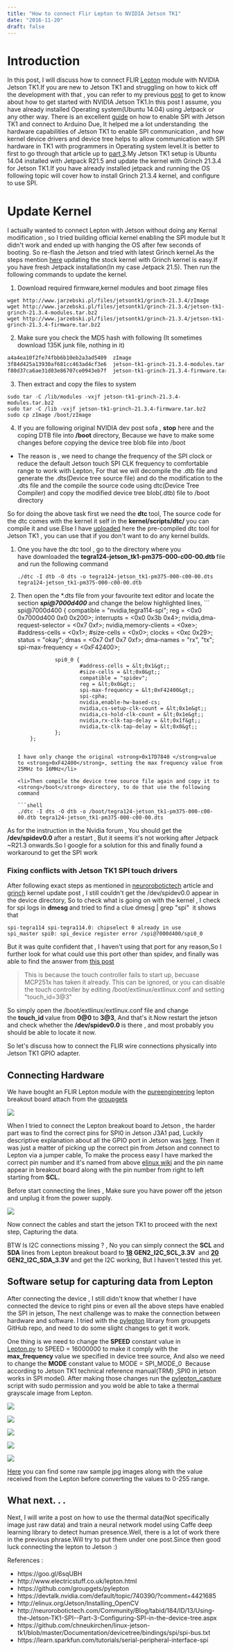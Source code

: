```yaml
---
title: "How to connect Flir Lepton to NVIDIA Jetson TK1"
date: "2016-11-20"
draft: false
---
```


# Introduction

In this post, I will discuss how to connect FLIR [Lepton](https://learn.sparkfun.com/tutorials/flir-lepton-hookup-guide) module with NVIDIA Jetson TK1.If you are new to Jetson TK1 and struggling on how to kick off the development with that , you can refer to my previous [post](http://me.knnect.com/blog/getting-started-with-nvidia-jetson-tk1) to get to know about how to get started with NVIDIA Jetson TK1.In this post I assume, you have already installed Operating system(Ubuntu 14.04) using Jetpack or any other way.
There is an excellent [guide](http://neurorobotictech.com/Community/Blog/tabid/184/ID/13/Using-the-Jetson-TK1-SPI--Part-3-Configuring-SPI-in-the-device-tree.aspx) on how to enable SPI with Jetson TK1 and connect to Arduino Due, It helped me a lot understanding  the hardware capabilities of Jetson TK1 to enable SPI communication , and how kernel device drivers and device tree helps to allow communication with SPI hardware in TK1 with programmers in Operating system level.It is better to first to go through that article up to <a href="http://neurorobotictech.com/Community/Blog/tabid/184/ID/13/Using-the-Jetson-TK1-SPI--Part-3-Configuring-SPI-in-the-device-tree.aspx">part 3</a>.My Jetson TK1 setup is Ubuntu 14.04 installed with Jetpack R21.5 and update the kernel with Grinch 21.3.4 for Jetson TK1.If you have already installed jetpack and running the OS following topic will cover how to install Grinch 21.3.4 kernel, and configure to use SPI.

# Update Kernel

I actually wanted to connect Lepton with Jetson without doing any Kernal modification , so I tried building official kernel enabling the SPI module but It didn't work and ended up with hanging the OS after few seconds of booting. So re-flash the Jetson and tried with latest Grinch kernel.As the steps mention <a href="https://devtalk.nvidia.com/default/topic/906018/jetson-tk1/-customkernel-the-grinch-21-3-4-for-jetson-tk1-developed/">here</a> updating the stock kernel with Grinch kernel is easy.If you have fresh Jetpack installation(In my case Jetpack 21.5). Then run the following commands to update the kernel.

1. Download required firmware,kernel modules and boot zimage files

```
wget http://www.jarzebski.pl/files/jetsontk1/grinch-21.3.4/zImage
wget http://www.jarzebski.pl/files/jetsontk1/grinch-21.3.4/jetson-tk1-grinch-21.3.4-modules.tar.bz2
wget http://www.jarzebski.pl/files/jetsontk1/grinch-21.3.4/jetson-tk1-grinch-21.3.4-firmware.tar.bz2
```

2. Make sure you check the MD5 hash with following (It sometimes download 135K junk file, nothing in it)

```bash
a4a4ea10f2fe74fbb6b10eb2a3ad5409  zImage
3f84d425a13930af681cc463ad4cf3e6  jetson-tk1-grinch-21.3.4-modules.tar.bz2
f80d37ca6ae31d03e86707ce0943eb7f  jetson-tk1-grinch-21.3.4-firmware.tar.bz2
```

3. Then extract and copy the files to system

```shell
sudo tar -C /lib/modules -vxjf jetson-tk1-grinch-21.3.4-modules.tar.bz2
sudo tar -C /lib -vxjf jetson-tk1-grinch-21.3.4-firmware.tar.bz2
sudo cp zImage /boot/zImage
```

4. If you are following original NVIDIA dev post sofa , <strong>stop</strong> here and the coping DTB file into <strong>/boot</strong> directory, Because we have to make some changes before copying the device tree blob file into /boot
 <ul>
  	<li>The reason is , we need to change the frequency of the SPI clock or reduce the default Jetson touch SPI CLK frequency to comfortable range to work with Lepton, For that we will decompile the .dtb file and generate the .dts(Device tree source file) and do the modification to the .dts file and the compile the source code using dtc(Device Tree Compiler) and copy the modified device tree blob(.dtb) file to /boot directory</li>
 </ul>
 So for doing the above task first we need the <strong>dtc </strong>tool, The source code for the dtc comes with the kernel it self in the <strong>kernel/scripts/dtc/</strong> you can compile it and use.Else I have <a href="https://drive.google.com/open?id=0B41dAZxfrYZ0Ylktc3F6WTRMV1U">uploaded</a> here the pre-compiled dtc tool for Jetson TK1 , you can use that if you don't want to do any kernel builds.
 <ol>
  	<li>One you have the dtc tool , go to the directory where you have downloaded the <strong>tegra124-jetson_tk1-pm375-000-c00-00.dtb </strong>file and run the following command

```shell
./dtc -I dtb -O dts -o tegra124-jetson_tk1-pm375-000-c00-00.dts tegra124-jetson_tk1-pm375-000-c00-00.dtb
```

</li>
 	<li>Then open the *.dts file from your favourite text editor and locate the section <em><strong>spi@7000d400 </strong></em>and change the below highlighted lines,
```
spi@7000d400 {
                compatible = "nvidia,tegra114-spi";
                reg = &lt;0x0 0x7000d400 0x0 0x200&gt;;
                interrupts = &lt;0x0 0x3b 0x4&gt;;
                nvidia,dma-request-selector = &lt;0x7 0xf&gt;;
                nvidia,memory-clients = &lt;0xe&gt;;
                #address-cells = &lt;0x1&gt;;
                #size-cells = &lt;0x0&gt;;
                clocks = &lt;0xc 0x29&gt;;
                status = "okay";
                dmas = &lt;0x7 0xf 0x7 0xf&gt;;
                dma-names = "rx", "tx";
                spi-max-frequency = &lt;0xF42400&gt;;

                spi0_0 {
                        #address-cells = &lt;0x1&gt;;
                        #size-cells = &lt;0x0&gt;;
                        compatible = "spidev";
                        reg = &lt;0x0&gt;;
                        spi-max-frequency = &lt;0xF42400&gt;;
                        spi-cpha;
                        nvidia,enable-hw-based-cs;
                        nvidia,cs-setup-clk-count = &lt;0x1e&gt;;
                        nvidia,cs-hold-clk-count = &lt;0x1e&gt;;
                        nvidia,rx-clk-tap-delay = &lt;0x1f&gt;;
                        nvidia,tx-clk-tap-delay = &lt;0x0&gt;;
                };
        };

````

I have only change the original <strong>0x17D7840 </strong>value to <strong>0xF42400</strong>, setting the max frequency value from 25MHz to 16MHz</li>

<li>Then compile the device tree source file again and copy it to <strong>/boot</strong> directory, to do that use the following command

```shell
./dtc -I dts -O dtb -o /boot/tegra124-jetson_tk1-pm375-000-c00-00.dtb tegra124-jetson_tk1-pm375-000-c00-00.dts
````

</li>
</ol>
As for the instruction in the Nvidia forum , You should get the <strong>/dev/spidev0.0 </strong>after a restart , But it seems it's not working after Jetpack ~R21.3 onwards.So I google for a solution for this and finally found a workaround to get the SPI work
<h3>Fixing conflicts with Jetson TK1 SPI touch drivers</h3>
After following exact steps as mentioned in <a href="http://neurorobotictech.com/Community/Blog/tabid/184/ID/12/Using-the-Jetson-TK1-SPI--Part-2-Configuring-the-kernel-for-SPI.aspx">neurorobotictech</a> article and <a href="https://devtalk.nvidia.com/default/topic/906018/jetson-tk1/-customkernel-the-grinch-21-3-4-for-jetson-tk1-developed/">grinch</a> kernel update post , I still couldn't get the /dev/spidev0.0 appear in the device directory, So to check what is going on with the kernel , I check for spi logs in <strong>dmesg </strong>and tried to find a clue <span class="lang:default decode:true crayon-inline">dmesg | grep "spi"</span>  it shows that

```
spi-tegra114 spi-tegra114.0: chipselect 0 already in use
spi_master spi0: spi_device register error /spi@7000d400/spi0_0
```

But it was quite confident that , I haven't using that port for any reason,So I further look for what could use this port other than spidev, and finally was able to find the answer from <a href="https://devtalk.nvidia.com/default/topic/883673/jetson-tk1/adding-a-can-bus-with-mcp2515-over-spi/post/4690028/#4690028">this post</a>

<blockquote>This is because the touch controller fails to start up, becuase MCP251x has taken it already. This can be ignored, or you can disable the
touch controller by editing /boot/extlinux/extlinux.conf and setting "touch_id=3@3"</blockquote>
So simply open the <span class="lang:default decode:true crayon-inline ">/boot/extlinux/extlinux.conf</span> file and change the <strong>touch_id </strong>value from <strong>0@0 </strong>to <strong>3@3</strong>, And that's it.Now restart the jetson and check whether the <strong>/dev/spidev0.0 </strong>is there , and most probably you should be able to locate it now.

So let's discuss how to connect the FLIR wire connections physically into Jetson TK1 GPIO adapter.

<h2>Connecting Hardware</h2>
We have bought an FLIR Lepton module with the <a href="http://www.pureengineering.com/projects/lepton">pureengineering</a> lepton breakout board attach from the <a href="https://groupgets.com/manufacturers/flir/products/lepton">groupgets</a>

![](2016/11/IMG_20161120_112012.jpg)

When I tried to connect the Lepton breakout board to Jetson , the harder part was to find the correct pins for SPI0 in Jetson J3A1 pad, Luckily descriptive explanation about all the GPIO port in Jetson was <a href="http://elinux.org/Jetson/GPIO#Jetson_TK1_GPIO_pinouts">here</a>. Then it was just a matter of picking up the correct pin from Jetson and connect to Lepton via a jumper cable, To make the process easy I have marked the correct pin number and it's named from above <a href="http://elinux.org/Jetson/GPIO#Jetson_TK1_GPIO_pinouts">elinux wiki</a> and the pin name appear in breakout board along with the pin number from right to left starting from <strong>SCL. </strong>

Before start connecting the lines , Make sure you have power off the jetson and unplug it from the power supply.

![](2016/11/Jetson_lepton_pin_config_low.jpg)

Now connect the cables and start the jetson TK1 to proceed with the next step, Capturing the data.

BTW Is I2C connections missing ? , No you can simply connect the <strong>SCL</strong> and <strong>SDA</strong> lines from Lepton breakout board to <strong><span style="text-decoration: underline;">18</span> GEN2_I2C_SCL_3.3V</strong>  and <strong><span style="text-decoration: underline;">20</span> GEN2_I2C_SDA_3.3V</strong> and get the I2C working, But I haven't tested this yet.

<h2>Software setup for capturing data from Lepton</h2>
After connecting the device , I still didn't know that whether I have connected the device to right pins or even all the above steps have enabled the SPI in jetson, The next challenge was to make the connection between hardware and software.
I tried with the <a href="https://github.com/groupgets/pylepton">pylepton</a> library from groupgets GitHub repo, and need to do some slight changes to get it work.

One thing is we need to change the <strong>SPEED</strong> constant value in <a href="https://github.com/groupgets/pylepton/blob/master/pylepton/Lepton.py#L45">Lepton.py</a> to <span class="lang:default decode:true crayon-inline ">SPEED = 16000000</span> to make it comply with the <strong>max_frequency </strong>value we specified in device tree source, And also we need to change the <strong>MODE</strong> constant value to <span class="lang:default decode:true crayon-inline ">MODE = SPI_MODE_0</span>  Because according to Jetson TK1 technical reference manual(TRM) ,SPI0 in jetson works in SPI mode0. After making those changes run the <a href="https://github.com/groupgets/pylepton/blob/master/pylepton_capture">pylepton_capture</a> script with sudo permission and you wold be able to take a thermal grayscale image from Lepton.

![](2016/11/image_sample_33.jpg)

![](2016/11/image_sample_44.jpg)

![](2016/11/image_sample_74.jpg)

![](2016/11/image_sample_127.jpg)

![](2016/11/image_sample_144.jpg)

<a href="https://drive.google.com/open?id=0B41dAZxfrYZ0WXU0NTRRWjMxS3c">Here</a> you can find some raw sample jpg images along with the value received from the Lepton before converting the values to 0-255 range.

<h2>What next. . .</h2>
Next, I will write a post on how to use the thermal data(Not specifically image just raw data) and train a neural network model using Caffe deep learning library to detect human presence.Well, there is a lot of work there in the previous phrase.Will try to put them under one post.Since then good luck connecting the lepton to Jetson :)

References :

<ul>
 	<li>https://goo.gl/6sqUBH</li>
 	<li>http://www.electricstuff.co.uk/lepton.html</li>
 	<li>https://github.com/groupgets/pylepton</li>
 	<li>https://devtalk.nvidia.com/default/topic/740390/?comment=4421685</li>
 	<li>http://elinux.org/Jetson/Installing_OpenCV</li>
 	<li>http://neurorobotictech.com/Community/Blog/tabid/184/ID/13/Using-the-Jetson-TK1-SPI--Part-3-Configuring-SPI-in-the-device-tree.aspx</li>
 	<li>https://github.com/chneukirchen/linux-jetson-tk1/blob/master/Documentation/devicetree/bindings/spi/spi-bus.txt</li>
 	<li>https://learn.sparkfun.com/tutorials/serial-peripheral-interface-spi</li>
</ul>
